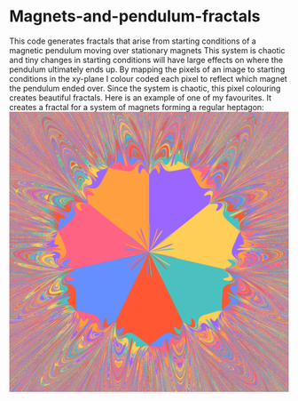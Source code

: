# Magnets-and-pendulum-fractals
This code generates fractals that arise from starting conditions of a magnetic pendulum moving over stationary magnets
This system is chaotic and tiny changes in starting conditions will have large effects on where the pendulum ultimately ends up. By mapping the pixels of an image to starting conditions in the xy-plane I colour coded each pixel to reflect which magnet the pendulum ended over. Since the system is chaotic, this pixel colouring creates beautiful fractals. Here is an example of one of my favourites. It creates a fractal for a system of magnets forming a regular heptagon:
![Hetagonal Magnet formation Fractal](7magnets.png)
